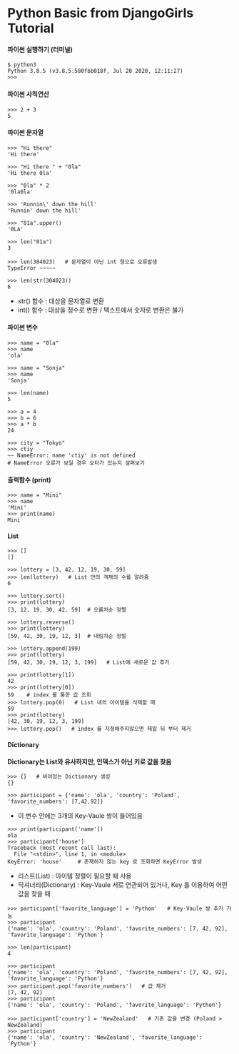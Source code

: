 
Python Basic from DjangoGirls Tutorial
======================================

#### 파이썬 실행하기 (터미널)
```
$ python3
Python 3.8.5 (v3.8.5:580fbb018f, Jul 20 2020, 12:11:27)
>>>
```

#### 파이썬 사칙연산
```
>>> 2 + 3
5
```

#### 파이썬 문자열
```
>>> "Hi there"
'Hi there'

>>> "Hi there " + "0la"
'Hi there 0la'

>>> "0la" * 2
'0la0la'

>>> 'Runnin\' down the hill'
'Runnin' down the hill'

>>> "01a".upper()
'0LA'

>>> len("01a")
3

>>> len(304023)   # 문자열이 아닌 int 형으로 오류발생
TypeError ~~~~~

>>> len(str(304023))
6
```

+ str() 함수 : 대상을 문자열로 변환
+ int() 함수 : 대상을 정수로 변환 / 텍스트에서 숫자로 변환은 불가


#### 파이썬 변수
```
>>> name = "0la"
>>> name
'ola'

>>> name = "Sonja"
>>> name
'Sonja'

>>> len(name)
5

>>> a = 4
>>> b = 6
>>> a * b
24

>>> city = "Tokyo"
>>> ctiy
~~ NameError: name 'ctiy' is not defined
# NameError 오류가 보일 경우 오타가 있는지 살펴보기
```

#### 출력함수 (print)
```
>>> name = "Mini"
>>> name
'Mini'
>>> print(name)  
Mini
```

#### List
```
>>> []
[]

>>> lottery = [3, 42, 12, 19, 30, 59]
>>> len(lottery)   # List 안의 객체의 수를 알려줌
6

>>> lottery.sort()
>>> print(lottery)
[3, 12, 19, 30, 42, 59]  # 오름차순 정렬

>>> lottery.reverse()
>>> print(lottery)
[59, 42, 30, 19, 12, 3]  # 내림차순 정렬

>>> lottery.append(199)
>>> print(lottery)
[59, 42, 30, 19, 12, 3, 199]   # List에 새로운 값 추가

>>> print(lottery[1])
42
>>> print(lottery[0])
59    # index 를 통한 값 조회
>>> lottery.pop(0)   # List 내의 아이템을 삭제할 때  
59
>>> print(lottery)
[42, 30, 19, 12, 3, 199]
>>> lottery.pop()   # index 를 지정해주지않으면 제일 뒤 부터 제거
```


#### Dictionary
**Dictionary는 List와 유사하지만, 인덱스가 아닌 키로 값을 찾음**
```
>>> {}   # 비어있는 Dictionary 생성
{}
```

```
>>> participant = {'name': 'ola', 'country': 'Poland', 'favorite_numbers': [7,42,92]}
```
+ 이 변수 안에는 3개의 Key-Vaule 쌍이 들어있음

```
>>> print(participant['name'])
ola
>>> participant['house']
Traceback (most recent call last):
  File "<stdin>", line 1, in <module>
KeyError: 'house'     # 존재하지 않는 key 로 조회하면 KeyError 발생
```

- 리스트(List) : 아이템 정렬이 필요할 때 사용
- 딕셔너리(Dictionary) : Key-Vaule 서로 연관되어 있거나, Key 를 이용하여 어떤 값을 찾을 때

```
>>> participant['favorite_language'] = 'Python'   # Key-Vaule 쌍 추가 가능
>>> participant
{'name': 'ola', 'country': 'Poland', 'favorite_numbers': [7, 42, 92], 'favorite_language': 'Python'}

>>> len(participant)
4

>>> participant
{'name': 'ola', 'country': 'Poland', 'favorite_numbers': [7, 42, 92], 'favorite_language': 'Python'}
>>> participant.pop('favorite_numbers')   # 값 제거
[7, 42, 92]
>>> participant
{'name': 'ola', 'country': 'Poland', 'favorite_language': 'Python'}

>>> participant['country'] = 'NewZealand'   # 기존 값을 변경 (Poland > NewZealand)
>>> participant
{'name': 'ola', 'country': 'NewZealand', 'favorite_language': 'Python'}

```
